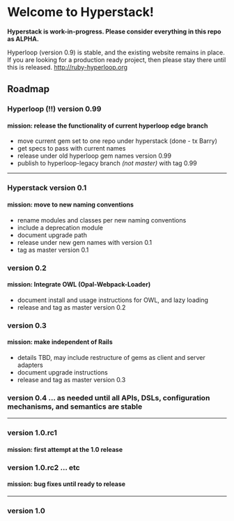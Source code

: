 # Welcome to Hyperstack!

**Hyperstack is work-in-progress. Please consider everything in this repo as ALPHA.**

Hyperloop (version 0.9) is stable, and the existing website remains in place. If you are looking for a production ready project, then please stay there until this is released. http://ruby-hyperloop.org

## Roadmap

### Hyperloop (!!) version 0.99

#### mission:  release the functionality of current hyperloop edge branch

+ move current gem set to one repo under hyperstack (done - tx Barry)
+ get specs to pass with current names
+ release under old hyperloop gem names version 0.99
+ publish to hyperloop-legacy branch *(not master)* with tag 0.99

------

### Hyperstack version 0.1

#### mission: move to new naming conventions

+ rename modules and classes per new naming conventions
+ include a deprecation module
+ document upgrade path
+ release under new gem names with version 0.1
+ tag as master version  0.1

### version 0.2

#### mission:  Integrate OWL (Opal-Webpack-Loader)

+ document install and usage instructions for OWL, and lazy loading
+ release and tag as master version 0.2

### version 0.3

#### mission: make independent of Rails

+ details TBD, may include restructure of gems as client and server adapters
+ document upgrade instructions
+ release and tag as master version 0.3

### version 0.4 ... as needed until all APIs, DSLs, configuration mechanisms, and semantics are stable

------

### version 1.0.rc1

#### mission: first attempt at the 1.0 release

### version 1.0.rc2 … etc

#### mission: bug fixes until ready to release

------

### version 1.0
